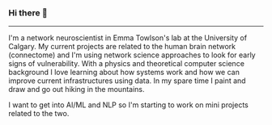 ### Hi there 👋
-----
I'm a network neuroscientist in Emma Towlson's lab at the University of Calgary. My current projects are related to the human brain network (connectome) and I'm using network science approaches to look for early signs of vulnerability. With a physics and theoretical computer science background I love learning about how systems work and how we can improve current infrastructures using data. In my spare time I paint and draw and go out hiking in the mountains. 

I want to get into AI/ML and NLP so I'm starting to work on mini projects related to the two. 
<!--
**xiningchen/xiningchen** is a ✨ _special_ ✨ repository because its `README.md` (this file) appears on your GitHub profile.

Here are some ideas to get you started:

- 🔭 I’m currently working on ...
- 🌱 I’m currently learning ...
- 👯 I’m looking to collaborate on ...
- 🤔 I’m looking for help with ...
- 💬 Ask me about ...
- 📫 How to reach me: ...
- 😄 Pronouns: ...
- ⚡ Fun fact: ...
-->
